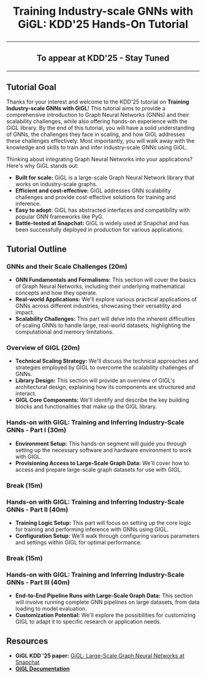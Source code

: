 # <p align="center"> Training Industry-scale GNNs with GiGL: KDD'25 Hands-On Tutorial </p>

______________________________________________________________________

## <p align="center">**To appear at KDD'25 - Stay Tuned**</p>

______________________________________________________________________

## Tutorial Goal

Thanks for your interest and welcome to the KDD'25 tutorial on **Training Industry-scale GNNs with GiGL**! This tutorial
aims to provide a comprehensive introduction to Graph Neural Networks (GNNs) and their scalability challenges, while
also offering hands-on experience with the GiGL library. By the end of this tutorial, you will have a solid
understanding of GNNs, the challenges they face in scaling, and how GiGL addresses these challenges effectively. Most
importantly, you will walk away with the knowledge and skills to train and infer industry-scale GNNs using GiGL.

Thinking about integrating Graph Neural Networks into your applications? Here's why GiGL stands out:

- **Built for scale:** GiGL is a large-scale Graph Neural Network library that works on industry-scale graphs.
- **Efficient and cost-effective:** GiGL addresses GNN scalability challenges and provide cost-effective solutions for
  training and inference.
- **Easy to adopt:** GiGL has abstracted interfaces and compatibility with popular GNN frameworks like PyG.
- **Battle-tested at Snapchat:** GiGL is widely used at Snapchat and has been successfully deployed in production for
  various applications.

## Tutorial Outline

### GNNs and their Scale Challenges (20m)

- **GNN Fundamentals and Formalisms:** This section will cover the basics of Graph Neural Networks, including their
  underlying mathematical concepts and how they operate.
- **Real-world Applications:** We'll explore various practical applications of GNNs across different industries,
  showcasing their versatility and impact.
- **Scalability Challenges:** This part will delve into the inherent difficulties of scaling GNNs to handle large,
  real-world datasets, highlighting the computational and memory limitations.

### Overview of GIGL (20m)

- **Technical Scaling Strategy:** We'll discuss the technical approaches and strategies employed by GIGL to overcome the
  scalability challenges of GNNs.
- **Library Design:** This section will provide an overview of GIGL's architectural design, explaining how its
  components are structured and interact.
- **GIGL Core Components:** We'll identify and describe the key building blocks and functionalities that make up the
  GIGL library.

### **Hands-on with GIGL**: Training and Inferring Industry-Scale GNNs - Part I (30m)

- **Environment Setup:** This hands-on segment will guide you through setting up the necessary software and hardware
  environment to work with GIGL.
- **Provisioning Access to Large-Scale Graph Data:** We'll cover how to access and prepare large-scale graph datasets
  for use with GIGL.

### **Break** (15m)

### **Hands-on with GIGL**: Training and Inferring Industry-Scale GNNs - Part II (40m)

- **Training Logic Setup:** This part will focus on setting up the core logic for training and performing inference with
  GNNs using GIGL.
- **Configuration Setup:** We'll walk through configuring various parameters and settings within GIGL for optimal
  performance.

### **Break** (15m)

### **Hands-on with GIGL**: Training and Inferring Industry-Scale GNNs - Part III (40m)

- **End-to-End Pipeline Runs with Large-Scale Graph Data:** This section will involve running complete GNN pipelines on
  large datasets, from data loading to model evaluation.
- **Customization Potential:** We'll explore the possibilities for customizing GIGL to adapt it to specific research or
  application needs.

## Resources

- **GiGL KDD '25 paper:** [GiGL: Large-Scale Graph Neural Networks at Snapchat](https://arxiv.org/abs/2502.15054)
- **[GiGL Documentation](../../../docs/user_guide/index.rst)**
